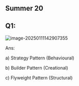 ## **Summer 20**

## Q1: 

![image-20250111142907355](C:\Users\hp\AppData\Roaming\Typora\typora-user-images\image-20250111142907355.png)

Ans:

a) Strategy Pattern (Behavioural)

b) Builder Pattern (Creational)

c) Flyweight Pattern (Structural)